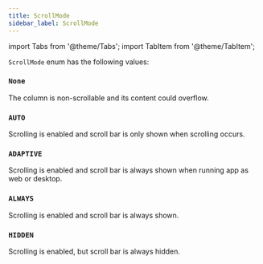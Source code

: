 ```yaml
---
title: ScrollMode
sidebar_label: ScrollMode
---
```

import Tabs from '@theme/Tabs';
import TabItem from '@theme/TabItem';

`ScrollMode` enum has the following values:

### `None`

The column is non-scrollable and its content could overflow.

### `AUTO`

Scrolling is enabled and scroll bar is only shown when scrolling occurs.

### `ADAPTIVE`

Scrolling is enabled and scroll bar is always shown when running app as web or desktop.

### `ALWAYS`

Scrolling is enabled and scroll bar is always shown.

### `HIDDEN`

Scrolling is enabled, but scroll bar is always hidden.

